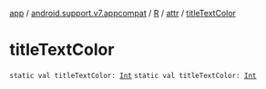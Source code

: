 [app](../../../index.md) / [android.support.v7.appcompat](../../index.md) / [R](../index.md) / [attr](index.md) / [titleTextColor](./title-text-color.md)

# titleTextColor

`static val titleTextColor: `[`Int`](https://kotlinlang.org/api/latest/jvm/stdlib/kotlin/-int/index.html)
`static val titleTextColor: `[`Int`](https://kotlinlang.org/api/latest/jvm/stdlib/kotlin/-int/index.html)
